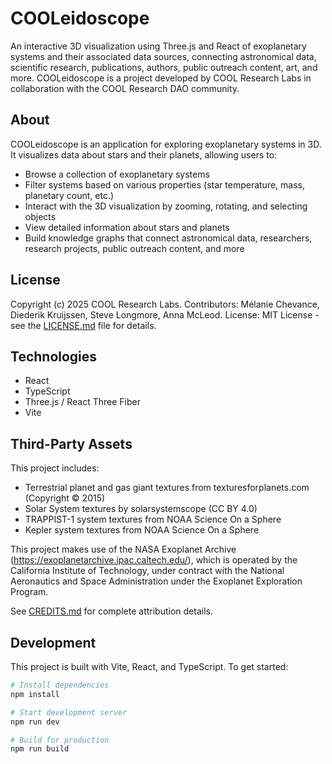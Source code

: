 # COOLeidoscope

An interactive 3D visualization using Three.js and React of exoplanetary systems and their associated data sources, connecting astronomical data, scientific research, publications, authors, public outreach content, art, and more. COOLeidoscope is a project developed by COOL Research Labs in collaboration with the COOL Research DAO community.

## About

COOLeidoscope is an application for exploring exoplanetary systems in 3D. It visualizes data about stars and their planets, allowing users to:

- Browse a collection of exoplanetary systems
- Filter systems based on various properties (star temperature, mass, planetary count, etc.)
- Interact with the 3D visualization by zooming, rotating, and selecting objects
- View detailed information about stars and planets
- Build knowledge graphs that connect astronomical data, researchers, research projects, public outreach content, and more

## License

Copyright (c) 2025 COOL Research Labs.
Contributors: Mélanie Chevance, Diederik Kruijssen, Steve Longmore, Anna McLeod.
License: MIT License - see the [LICENSE.md](./LICENSE.md) file for details.

## Technologies

- React
- TypeScript
- Three.js / React Three Fiber
- Vite

## Third-Party Assets

This project includes:
- Terrestrial planet and gas giant textures from texturesforplanets.com (Copyright © 2015)
- Solar System textures by solarsystemscope (CC BY 4.0)
- TRAPPIST-1 system textures from NOAA Science On a Sphere
- Kepler system textures from NOAA Science On a Sphere

This project makes use of the NASA Exoplanet Archive (https://exoplanetarchive.ipac.caltech.edu/), which is operated by the California Institute of Technology, under contract with the National Aeronautics and Space Administration under the Exoplanet Exploration Program.

See [CREDITS.md](./CREDITS.md) for complete attribution details.

## Development

This project is built with Vite, React, and TypeScript. To get started:

```bash
# Install dependencies
npm install

# Start development server
npm run dev

# Build for production
npm run build
```
